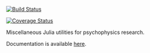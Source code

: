 [![Build Status](https://travis-ci.org/sam81/Psychophysics.jl.svg?branch=master)](https://travis-ci.org/sam81/Psychophysics.jl)

[![Coverage Status](https://coveralls.io/repos/github/sam81/Psychophysics.jl/badge.svg?branch=master)](https://coveralls.io/github/sam81/Psychophysics.jl?branch=master)

Miscellaneous Julia utilities for psychophysics research.

Documentation is available [here](http://samcarcagno.altervista.org/Psychophysics/site/index.html).

